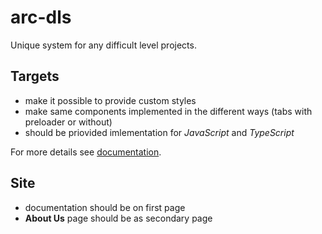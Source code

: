 # arc-dls

Unique system for any difficult level projects.

## Targets
- make it possible to provide custom styles
- make same components implemented in the different ways (tabs with preloader or without)
- should be priovided imlementation for _JavaScript_ and _TypeScript_

For more details see [documentation](http://www.site.com/).

## Site
- documentation should be on first page
- __About Us__ page should be as secondary page